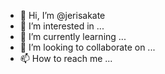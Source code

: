 - 👋 Hi, I’m @jerisakate
- 👀 I’m interested in ...
- 🌱 I’m currently learning ...
- 💞️ I’m looking to collaborate on ...
- 📫 How to reach me ...

<!---
jerisakate/jerisakate is a ✨ special ✨ repository because its `README.md` (this file) appears on your GitHub profile.
You can click the Preview link to take a look at your changes.
--->
